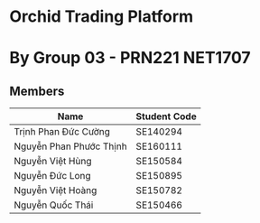 # Orchid Trading Platform
# By Group 03 - PRN221 NET1707
## Members
| Name  | Student Code|
|---|---|
| Trịnh Phan Đức Cường| SE140294 |
| Nguyễn Phan Phước Thịnh | SE160111 |
| Nguyễn Việt Hùng | SE150584 |
| Nguyễn Đức Long | SE150895 |
| Nguyễn Việt Hoàng| SE150782 |
| Nguyễn Quốc Thái | SE150466 | 
